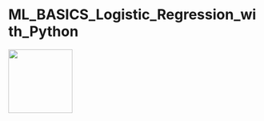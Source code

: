 # ML_BASICS_Logistic_Regression_with_Python


<img src="https://render.githubusercontent.com/render/math?math=z=\frac{1}{{1+} {e^-z}}" width="128" height="128">
